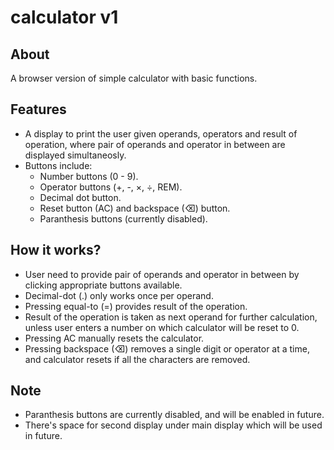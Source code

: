 # calculator v1

## About

A browser version of simple calculator with basic functions.

## Features 

- A display to print the user given operands, operators and result of operation, where pair of operands and operator in between are displayed simultaneosly.
- Buttons include: 
   - Number buttons (0 - 9).
   - Operator buttons (+, -, ×, ÷, REM). 
   - Decimal dot button.
   - Reset button (AC) and backspace (⌫) button.
   - Paranthesis buttons (currently disabled).

## How it works?
 
- User need to provide pair of operands and operator in between by clicking appropriate buttons available.
- Decimal-dot (.) only works once per operand.
- Pressing equal-to (=) provides result of the operation.
- Result of the operation is taken as next operand for further calculation, unless user enters a number on which calculator will be reset to 0. 
- Pressing AC manually resets the calculator.
- Pressing backspace (⌫) removes a single digit or operator at a time, and calculator resets if all the characters are removed.

## Note 

- Paranthesis buttons are currently disabled, and will be enabled in future.
- There's space for second display under main display which will be used in future.